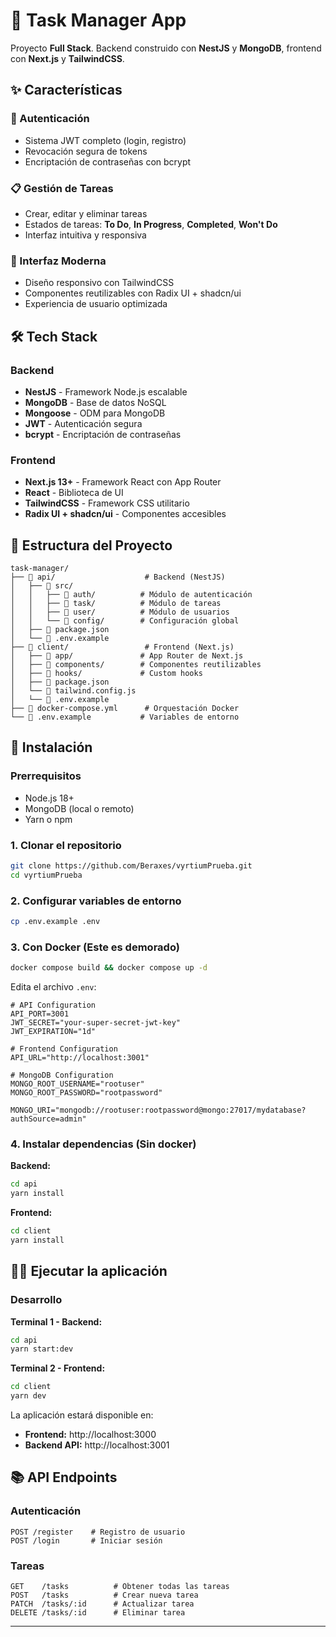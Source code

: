 # 📝 Task Manager App

Proyecto **Full Stack**. Backend construido con **NestJS** y **MongoDB**, frontend con **Next.js** y **TailwindCSS**.

## ✨ Características

### 🔐 Autenticación
- Sistema JWT completo (login, registro)
- Revocación segura de tokens
- Encriptación de contraseñas con bcrypt

### 📋 Gestión de Tareas
- Crear, editar y eliminar tareas
- Estados de tareas: **To Do**, **In Progress**, **Completed**, **Won't Do**
- Interfaz intuitiva y responsiva

### 🎨 Interfaz Moderna
- Diseño responsivo con TailwindCSS
- Componentes reutilizables con Radix UI + shadcn/ui
- Experiencia de usuario optimizada

## 🛠️ Tech Stack

### Backend
- **NestJS** - Framework Node.js escalable
- **MongoDB** - Base de datos NoSQL
- **Mongoose** - ODM para MongoDB
- **JWT** - Autenticación segura
- **bcrypt** - Encriptación de contraseñas

### Frontend
- **Next.js 13+** - Framework React con App Router
- **React** - Biblioteca de UI
- **TailwindCSS** - Framework CSS utilitario
- **Radix UI + shadcn/ui** - Componentes accesibles

## 📁 Estructura del Proyecto

```
task-manager/
├── 📂 api/                    # Backend (NestJS)
│   ├── 📂 src/
│   │   ├── 📂 auth/          # Módulo de autenticación
│   │   ├── 📂 task/          # Módulo de tareas
│   │   ├── 📂 user/          # Módulo de usuarios
│   │   └── 📂 config/        # Configuración global
│   ├── 📄 package.json
│   └── 📄 .env.example
├── 📂 client/                 # Frontend (Next.js)
│   ├── 📂 app/               # App Router de Next.js
│   ├── 📂 components/        # Componentes reutilizables
│   ├── 📂 hooks/             # Custom hooks
│   ├── 📄 package.json
│   └── 📄 tailwind.config.js
│   └── 📄 .env.example
├── 📄 docker-compose.yml      # Orquestación Docker
└── 📄 .env.example           # Variables de entorno
```

## 🚀 Instalación

### Prerrequisitos
- Node.js 18+
- MongoDB (local o remoto)
- Yarn o npm

### 1. Clonar el repositorio
```bash
git clone https://github.com/Beraxes/vyrtiumPrueba.git
cd vyrtiumPrueba
```

### 2. Configurar variables de entorno
```bash
cp .env.example .env
```
### 3. Con Docker (Este es demorado)
```bash
docker compose build && docker compose up -d
```

Edita el archivo `.env`:
```env
# API Configuration
API_PORT=3001
JWT_SECRET="your-super-secret-jwt-key"
JWT_EXPIRATION="1d"

# Frontend Configuration
API_URL="http://localhost:3001"

# MongoDB Configuration
MONGO_ROOT_USERNAME="rootuser"
MONGO_ROOT_PASSWORD="rootpassword"

MONGO_URI="mongodb://rootuser:rootpassword@mongo:27017/mydatabase?authSource=admin"
```

### 4. Instalar dependencias (Sin docker)

**Backend:**
```bash
cd api
yarn install
```

**Frontend:**
```bash
cd client
yarn install
```

## 🏃‍♂️ Ejecutar la aplicación

### Desarrollo
**Terminal 1 - Backend:**
```bash
cd api
yarn start:dev
```

**Terminal 2 - Frontend:**
```bash
cd client
yarn dev
```

La aplicación estará disponible en:
- **Frontend:** http://localhost:3000
- **Backend API:** http://localhost:3001

## 📚 API Endpoints

### Autenticación
```
POST /register    # Registro de usuario
POST /login       # Iniciar sesión
```

### Tareas
```
GET    /tasks          # Obtener todas las tareas
POST   /tasks          # Crear nueva tarea
PATCH  /tasks/:id      # Actualizar tarea
DELETE /tasks/:id      # Eliminar tarea
```
---

